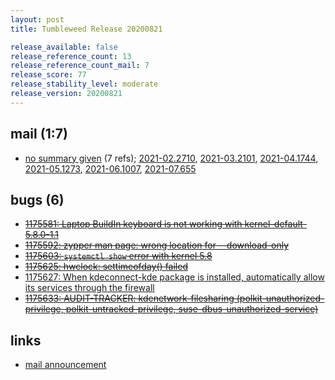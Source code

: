 ```yaml
---
layout: post
title: Tumbleweed Release 20200821

release_available: false
release_reference_count: 13
release_reference_count_mail: 7
release_score: 77
release_stability_level: moderate
release_version: 20200821
---
```


## mail (1:7)

- [no summary given](https://lists.opensuse.org/archives/list/factory@lists.opensuse.org/thread/YN7KOOLBHACVAUDJHWKPJ53YFWPF5YZI) (7 refs); [2021-02.2710](https://lists.opensuse.org/archives/list/factory@lists.opensuse.org/thread/YN7KOOLBHACVAUDJHWKPJ53YFWPF5YZI), [2021-03.2101](https://lists.opensuse.org/archives/list/factory@lists.opensuse.org/thread/YN7KOOLBHACVAUDJHWKPJ53YFWPF5YZI), [2021-04.1744](https://lists.opensuse.org/archives/list/factory@lists.opensuse.org/thread/YN7KOOLBHACVAUDJHWKPJ53YFWPF5YZI), [2021-05.1273](https://lists.opensuse.org/archives/list/factory@lists.opensuse.org/thread/YN7KOOLBHACVAUDJHWKPJ53YFWPF5YZI), [2021-06.1007](https://lists.opensuse.org/archives/list/factory@lists.opensuse.org/thread/YN7KOOLBHACVAUDJHWKPJ53YFWPF5YZI), [2021-07.655](https://lists.opensuse.org/archives/list/factory@lists.opensuse.org/thread/YN7KOOLBHACVAUDJHWKPJ53YFWPF5YZI)

## bugs (6)

<!--more-->

- ~~[1175581: Laptop BuildIn keyboard is not working with kernel-default-5.8.0-1.1](https://bugzilla.opensuse.org/show_bug.cgi?id=1175581)~~
- ~~[1175592: zypper man page: wrong location for --download-only](https://bugzilla.opensuse.org/show_bug.cgi?id=1175592)~~
- ~~[1175603: `systemctl show` error with kernel 5.8](https://bugzilla.opensuse.org/show_bug.cgi?id=1175603)~~
- ~~[1175625: hwclock: settimeofday() failed](https://bugzilla.opensuse.org/show_bug.cgi?id=1175625)~~
- [1175627: When kdeconnect-kde package is installed, automatically allow its services through the firewall](https://bugzilla.opensuse.org/show_bug.cgi?id=1175627)
- ~~[1175633: AUDIT-TRACKER: kdenetwork-filesharing (polkit-unauthorized-privilege, polkit-untracked-privilege, suse-dbus-unauthorized-service)](https://bugzilla.opensuse.org/show_bug.cgi?id=1175633)~~



## links

- [mail announcement](https://lists.opensuse.org/archives/list/factory@lists.opensuse.org/thread/YN7KOOLBHACVAUDJHWKPJ53YFWPF5YZI)
